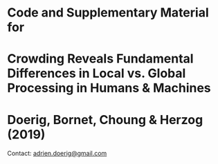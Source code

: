 # Code and Supplementary Material for 

# Crowding Reveals Fundamental Differences in Local vs. Global Processing in Humans & Machines

# Doerig, Bornet, Choung & Herzog (2019)

Contact: adrien.doerig@gmail.com